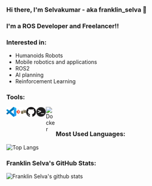 ### Hi there, I'm Selvakumar - aka **franklin_selva** 👋

### I'm a ROS Developer and Freelancer!!

### Interested in:
- Humanoids Robots
- Mobile robotics and applications
- ROS2
- AI planning
- Reinforcement Learning

### Tools:

<img align="left" alt="Visual Studio Code" width="26px" src="https://raw.githubusercontent.com/github/explore/80688e429a7d4ef2fca1e82350fe8e3517d3494d/topics/visual-studio-code/visual-studio-code.png" />
<img align="left" alt="Git" width="26px" src="https://raw.githubusercontent.com/github/explore/80688e429a7d4ef2fca1e82350fe8e3517d3494d/topics/git/git.png" />
<img align="left" alt="GitHub" width="26px" src="https://raw.githubusercontent.com/github/explore/78df643247d429f6cc873026c0622819ad797942/topics/github/github.png" />
<img align="left" alt="Terminal" width="26px" src="https://raw.githubusercontent.com/github/explore/80688e429a7d4ef2fca1e82350fe8e3517d3494d/topics/terminal/terminal.png" />
<img align="left" alt="Docker" width="26px" src="https://www.docker.com/wp-content/uploads/2022/03/Moby-logo.png" />

## <br />

### Most Used Languages:

![Top Langs](https://github-readme-stats.vercel.app/api/top-langs/?username=franklinselva&langs_count=5&exclude_repo=robot-dashboard-design-old,meeting-bot-api&hide_title=true)


### Franklin Selva's GitHub Stats:

![Franklin Selva's github stats](https://github-readme-stats.vercel.app/api?username=franklinselva&show_icons=true&count_private=true&include_all_commits=true&hide=,stars&hide_title=true)

[facebook]: https://www.facebook.com/franklin.selva.1
[twitter]: https://twitter.com/franklin_selva
[instagram]: https://www.instagram.com/franklin_selva/?hl=en
[linkedin]: https://www.linkedin.com/in/franklin-selva/
